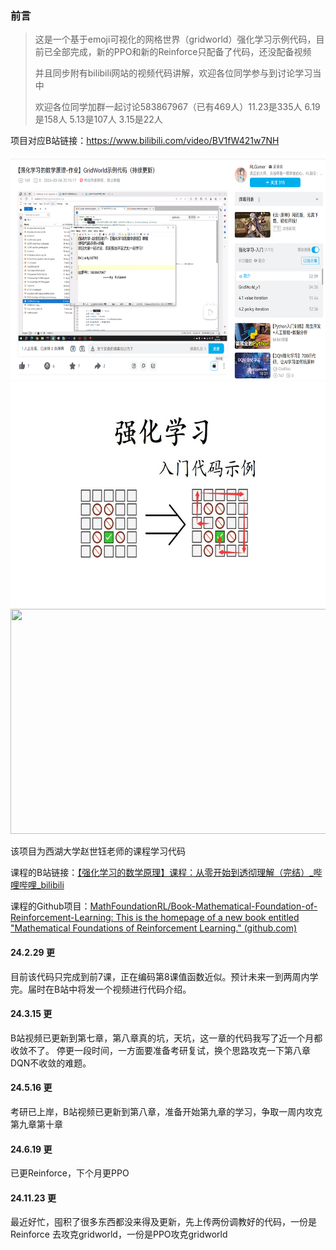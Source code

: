 ### 前言

> 这是一个基于emoji可视化的网格世界（gridworld）强化学习示例代码，目前已全部完成，新的PPO和新的Reinforce只配备了代码，还没配备视频
>
> 并且同步附有bilibili网站的视频代码讲解，欢迎各位同学参与到讨论学习当中
>
> 欢迎各位同学加群一起讨论583867967（已有469人）11.23是335人 6.19是158人 5.13是107人  3.15是22人

项目对应B站链接：https://www.bilibili.com/video/BV1fW421w7NH

<img src="./images/bilibili.png"  width="640" height="360"/>
<img src="./images/homepage.jpg" width="640" height="360"/>
<img src="./images/SARSA.gif"  width="640" height="360"/>


该项目为西湖大学赵世钰老师的课程学习代码

课程的B站链接：[【强化学习的数学原理】课程：从零开始到透彻理解（完结）_哔哩哔哩_bilibili](https://www.bilibili.com/video/BV1sd4y167NS)

课程的Github项目：[MathFoundationRL/Book-Mathematical-Foundation-of-Reinforcement-Learning: This is the homepage of a new book entitled "Mathematical Foundations of Reinforcement Learning." (github.com)](https://github.com/MathFoundationRL/Book-Mathematical-Foundation-of-Reinforcement-Learning)


#### 24.2.29 更
目前该代码只完成到前7课，正在编码第8课值函数近似。预计未来一到两周内学完。届时在B站中将发一个视频进行代码介绍。

#### 24.3.15 更
B站视频已更新到第七章，第八章真的坑，天坑，这一章的代码我写了近一个月都收敛不了。
停更一段时间，一方面要准备考研复试，换个思路攻克一下第八章DQN不收敛的难题。

#### 24.5.16 更
考研已上岸，B站视频已更新到第八章，准备开始第九章的学习，争取一周内攻克第九章第十章

#### 24.6.19 更

已更Reinforce，下个月更PPO

#### 24.11.23 更
最近好忙，囤积了很多东西都没来得及更新，先上传两份调教好的代码，一份是Reinforce 去攻克gridworld，一份是PPO攻克gridworld